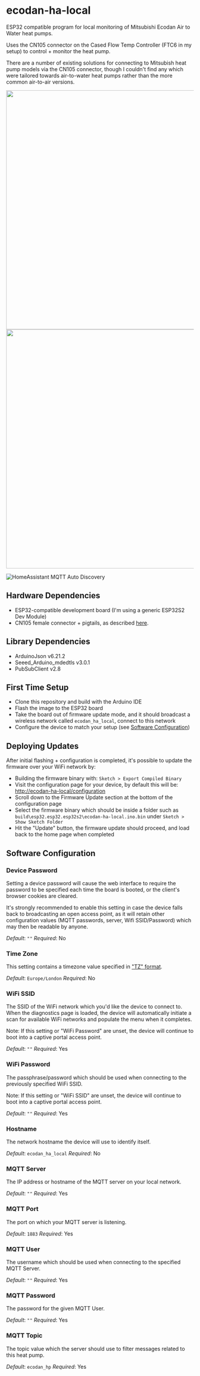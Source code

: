 # ecodan-ha-local
ESP32 compatible program for local monitoring of Mitsubishi Ecodan Air to Water heat pumps.

Uses the CN105 connector on the Cased Flow Temp Controller (FTC6 in my setup) to control + monitor the heat pump.

There are a number of existing solutions for connecting to Mitsubish heat pump models via the CN105 connector, though I couldn't find any which were tailored towards air-to-water heat pumps rather than the more common air-to-air versions.

<p float="left">
  <img src="img/config_page.png" height="640" />
  <img src="img/diagnostics_page.png" height="640" />
</p>

![HomeAssistant MQTT Auto Discovery](img/ha_discover.png)

## Hardware Dependencies
- ESP32-compatible development board (I'm using a generic ESP32S2 Dev Module)
- CN105 female connector + pigtails, as described [here](https://github.com/SwiCago/HeatPump#Demo-Circuit).

## Library Dependencies
- ArduinoJson v6.21.2
- Seeed_Arduino_mdedtls v3.0.1
- PubSubClient v2.8

## First Time Setup
- Clone this repository and build with the Arduino IDE
- Flash the image to the ESP32 board
- Take the board out of firmware update mode, and it should broadcast a wireless network called `ecodan_ha_local`, connect to this network
- Configure the device to match your setup (see [Software Configuration](#Software-Configuration))

## Deploying Updates
After initial flashing + configuration is completed, it's possible to update the firmware over your WiFi network by:
- Building the firmware binary with: `Sketch > Export Compiled Binary`
- Visit the configuration page for your device, by default this will be: [http://ecodan-ha-local/configuration](http://ecodan-ha-local/configuration)
- Scroll down to the Firmware Update section at the bottom of the configuration page
- Select the firmware binary which should be inside a folder such as `build\esp32.esp32.esp32s2\ecodan-ha-local.ino.bin` under `Sketch > Show Sketch Folder`
- Hit the "Update" button, the firmware update should proceed, and load back to the home page when completed

## Software Configuration

### Device Password
Setting a device password will cause the web interface to require the password to be specified each time the board is booted, or the client's browser cookies are cleared.

It's strongly recommended to enable this setting in case the device falls back to broadcasting an open access point, as it will retain other configuration values (MQTT passwords, server, Wifi SSID/Password) which may then be readable by anyone.

*Default*: `""`
*Required*: No

### Time Zone
This setting contains a timezone value specified in ["TZ" format](https://en.wikipedia.org/wiki/List_of_tz_database_time_zones).

*Default*: `Europe/London`
*Required*: No

### WiFi SSID
The SSID of the WiFi network which you'd like the device to connect to. When the diagnostics page is loaded, the device will automatically initiate a scan for available WiFi networks and populate the menu when it completes.

Note: If this setting or "WiFi Password" are unset, the device will continue to boot into a captive portal access point.

*Default*: `""`
*Required*: Yes

### WiFi Password
The passphrase/password which should be used when connecting to the previously specified WiFi SSID.

Note: If this setting or "WiFi SSID" are unset, the device will continue to boot into a captive portal access point.

*Default*: `""`
*Required*: Yes

### Hostname
The network hostname the device will use to identify itself. 

*Default*: `ecodan_ha_local`
*Required*: No

### MQTT Server
The IP address or hostname of the MQTT server on your local network.

*Default*: `""`
*Required*: Yes

### MQTT Port
The port on which your MQTT server is listening. 

*Default*: `1883`
*Required*: Yes

### MQTT User
The username which should be used when connecting to the specified MQTT Server.

*Default*: `""`
*Required*: Yes

### MQTT Password
The password for the given MQTT User.

*Default*: `""`
*Required*: Yes

### MQTT Topic
The topic value which the server should use to filter messages related to this heat pump.

*Default*: `ecodan_hp`
*Required*: Yes



